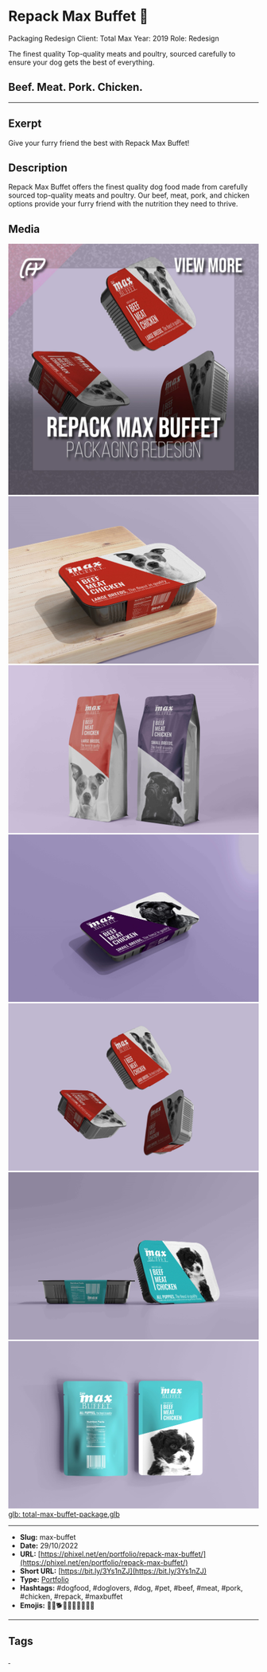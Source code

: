 # Repack Max Buffet 🐶
Packaging Redesign
Client: Total Max
Year: 2019
Role: Redesign

The finest quality
Top-quality meats and poultry, sourced carefully to ensure your dog gets the best of everything.

## Beef. Meat. Pork. Chicken.
------------
## Exerpt
Give your furry friend the best with Repack Max Buffet!
## Description
Repack Max Buffet offers the finest quality dog food made from carefully sourced top-quality meats and poultry. Our beef, meat, pork, and chicken options provide your furry friend with the nutrition they need to thrive.
## Media
<img src="media/6d2ce3d3/cover-max-buffet.jpg" loading="lazy"><br>
<img src="media/b3990d9a/max-buffet-01-1.jpg" loading="lazy"><br>
<img src="media/6e4214e0/max-buffet-02-1.jpg" loading="lazy"><br>
<img src="media/038629fa/max-buffet-03-1.jpg" loading="lazy"><br>
<img src="media/66bcff1e/max-buffet-04-1.jpg" loading="lazy"><br>
<img src="media/02227a0c/max-buffet-05-1.jpg" loading="lazy"><br>
<img src="media/f4783cb6/max-buffet-06.jpg" loading="lazy"><br>
	<a href="media/34742e5f/total-max-buffet-package.glb" target="_media">glb: total-max-buffet-package.glb</a><br>

------------
- **Slug:** max-buffet
- **Date:** 29/10/2022
- **URL:** [https://phixel.net/en/portfolio/repack-max-buffet/](https://phixel.net/en/portfolio/repack-max-buffet/)
- **Short URL:** [https://bit.ly/3Ys1nZJ](https://bit.ly/3Ys1nZJ)
- **Type:** [Portfolio](#portfolio)
- **Hashtags:** #dogfood, #doglovers, #dog, #pet, #beef, #meat, #pork, #chicken, #repack, #maxbuffet
- **Emojis:** 🐶🐩🐕✨🍖🍗🦴🐾🐕‍🦺

------------
## Tags
[ ](# )
